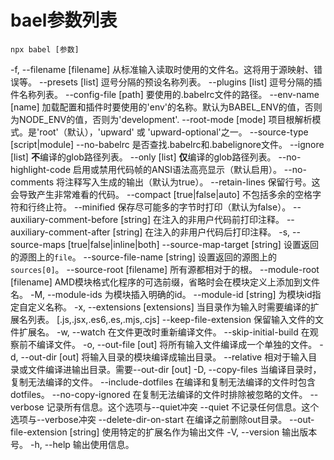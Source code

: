   # bael参数列表

```shell
npx babel [参数]
```
-f, --filename [filename]                   从标准输入读取时使用的文件名。这将用于源映射、错误等。
--presets [list]                            逗号分隔的预设名称列表。
--plugins [list]                            逗号分隔的插件名称列表。
--config-file [path]                        要使用的.babelrc文件的路径。
--env-name [name]                           加载配置和插件时要使用的'env'的名称。默认为BABEL_ENV的值，否则为NODE_ENV的值，否则为'development'.
--root-mode [mode]                          项目根解析模式。是'root'（默认），'upward' 或 'upward-optional'之一。
--source-type [script|module]
--no-babelrc                                是否查找.babelrc和.babelignore文件。
--ignore [list]                             **不**编译的glob路径列表。
--only [list]                               **仅**编译的glob路径列表。
--no-highlight-code                         启用或禁用代码帧的ANSI语法高亮显示（默认启用）。
--no-comments                               将注释写入生成的输出（默认为true）。
--retain-lines                              保留行号。这会导致产生非常难看的代码。
--compact [true|false|auto]                 不包括多余的空格字符和行终止符。
--minified                                  保存尽可能多的字节时打印（默认为false）。
--auxiliary-comment-before [string]         在注入的非用户代码前打印注释。
--auxiliary-comment-after [string]          在注入的非用户代码后打印注释。
-s, --source-maps [true|false|inline|both]
--source-map-target [string]                设置返回的源图上的`file`。
--source-file-name [string]                 设置返回的源图上的`sources[0]`。
--source-root [filename]                    所有源都相对于的根。
--module-root [filename]                    AMD模块格式化程序的可选前缀，省略时会在模块定义上添加到文件名。
-M, --module-ids                            为模块插入明确的id。
--module-id [string]                        为模块id指定自定义名称。
-x, --extensions [extensions]               当目录作为输入时需要编译的扩展名列表。
                                            [.js,.jsx,.es6,.es,.mjs,.cjs]
--keep-file-extension                       保留输入文件的文件扩展名。
-w, --watch                                 在文件更改时重新编译文件。
--skip-initial-build                        在观察前不编译文件。
-o, --out-file [out]                        将所有输入文件编译成一个单独的文件。
-d, --out-dir [out]                         将输入目录的模块编译成输出目录。
--relative                                  相对于输入目录或文件编译进输出目录。需要--out-dir [out]
-D, --copy-files                            当编译目录时，复制无法编译的文件。
--include-dotfiles                          在编译和复制无法编译的文件时包含dotfiles。
--no-copy-ignored                           在复制无法编译的文件时排除被忽略的文件。
--verbose                                   记录所有信息。这个选项与--quiet冲突
--quiet                                     不记录任何信息。这个选项与--verbose冲突
--delete-dir-on-start                       在编译之前删除out目录。
--out-file-extension [string]               使用特定的扩展名作为输出文件
-V, --version                               输出版本号。
-h, --help                                  输出使用信息。
```